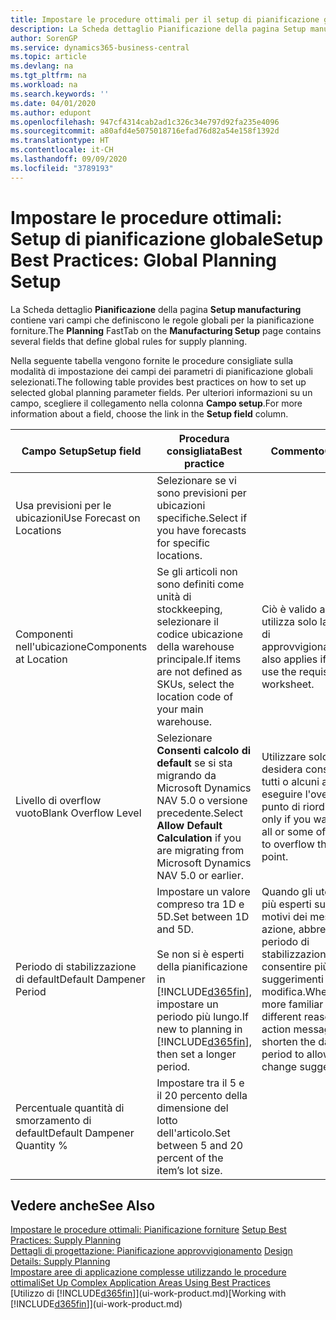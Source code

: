 ```yaml
---
title: Impostare le procedure ottimali per il setup di pianificazione globale | Microsoft Docs
description: La Scheda dettaglio Pianificazione della pagina Setup manufacturing contiene vari campi che definiscono le regole globali per la pianificazione forniture.
author: SorenGP
ms.service: dynamics365-business-central
ms.topic: article
ms.devlang: na
ms.tgt_pltfrm: na
ms.workload: na
ms.search.keywords: ''
ms.date: 04/01/2020
ms.author: edupont
ms.openlocfilehash: 947cf4314cab2ad1c326c34e797d92fa235e4096
ms.sourcegitcommit: a80afd4e5075018716efad76d82a54e158f1392d
ms.translationtype: HT
ms.contentlocale: it-CH
ms.lasthandoff: 09/09/2020
ms.locfileid: "3789193"
---
```

# <a name="setup-best-practices-global-planning-setup"></a><span data-ttu-id="103f8-103">Impostare le procedure ottimali: Setup di pianificazione globale</span><span class="sxs-lookup"><span data-stu-id="103f8-103">Setup Best Practices: Global Planning Setup</span></span>
<span data-ttu-id="103f8-104">La Scheda dettaglio **Pianificazione** della pagina **Setup manufacturing** contiene vari campi che definiscono le regole globali per la pianificazione forniture.</span><span class="sxs-lookup"><span data-stu-id="103f8-104">The **Planning** FastTab on the **Manufacturing Setup** page contains several fields that define global rules for supply planning.</span></span>  

 <span data-ttu-id="103f8-105">Nella seguente tabella vengono fornite le procedure consigliate sulla modalità di impostazione dei campi dei parametri di pianificazione globali selezionati.</span><span class="sxs-lookup"><span data-stu-id="103f8-105">The following table provides best practices on how to set up selected global planning parameter fields.</span></span> <span data-ttu-id="103f8-106">Per ulteriori informazioni su un campo, scegliere il collegamento nella colonna **Campo setup**.</span><span class="sxs-lookup"><span data-stu-id="103f8-106">For more information about a field, choose the link in the **Setup field** column.</span></span>  

|<span data-ttu-id="103f8-107">Campo Setup</span><span class="sxs-lookup"><span data-stu-id="103f8-107">Setup field</span></span>|<span data-ttu-id="103f8-108">Procedura consigliata</span><span class="sxs-lookup"><span data-stu-id="103f8-108">Best practice</span></span>|<span data-ttu-id="103f8-109">Commento</span><span class="sxs-lookup"><span data-stu-id="103f8-109">Comment</span></span>|  
|-----------------|-------------------|-------------|  
|<span data-ttu-id="103f8-110">Usa previsioni per le ubicazioni</span><span class="sxs-lookup"><span data-stu-id="103f8-110">Use Forecast on Locations</span></span>|<span data-ttu-id="103f8-111">Selezionare se vi sono previsioni per ubicazioni specifiche.</span><span class="sxs-lookup"><span data-stu-id="103f8-111">Select if you have forecasts for specific locations.</span></span>||  
|<span data-ttu-id="103f8-112">Componenti nell'ubicazione</span><span class="sxs-lookup"><span data-stu-id="103f8-112">Components at Location</span></span>|<span data-ttu-id="103f8-113">Se gli articoli non sono definiti come unità di stockkeeping, selezionare il codice ubicazione della warehouse principale.</span><span class="sxs-lookup"><span data-stu-id="103f8-113">If items are not defined as SKUs, select the location code of your main warehouse.</span></span>|<span data-ttu-id="103f8-114">Ciò è valido anche se si utilizza solo la richiesta di approvvigionamento.</span><span class="sxs-lookup"><span data-stu-id="103f8-114">This also applies if you only use the requisition worksheet.</span></span>|  
|<span data-ttu-id="103f8-115">Livello di overflow vuoto</span><span class="sxs-lookup"><span data-stu-id="103f8-115">Blank Overflow Level</span></span>|<span data-ttu-id="103f8-116">Selezionare **Consenti calcolo di default** se si sta migrando da Microsoft Dynamics NAV 5.0 o versione precedente.</span><span class="sxs-lookup"><span data-stu-id="103f8-116">Select **Allow Default Calculation** if you are migrating from Microsoft Dynamics NAV 5.0 or earlier.</span></span>|<span data-ttu-id="103f8-117">Utilizzare solo se si desidera consentire a tutti o alcuni articoli di eseguire l'overflow del punto di riordino.</span><span class="sxs-lookup"><span data-stu-id="103f8-117">Use only if you want to allow all or some of your items to overflow the reorder point.</span></span>|  
|<span data-ttu-id="103f8-118">Periodo di stabilizzazione di default</span><span class="sxs-lookup"><span data-stu-id="103f8-118">Default Dampener Period</span></span>|<span data-ttu-id="103f8-119">Impostare un valore compreso tra 1D e 5D.</span><span class="sxs-lookup"><span data-stu-id="103f8-119">Set between 1D and 5D.</span></span><br /><br /> <span data-ttu-id="103f8-120">Se non si è esperti della pianificazione in [!INCLUDE[d365fin](includes/d365fin_md.md)], impostare un periodo più lungo.</span><span class="sxs-lookup"><span data-stu-id="103f8-120">If new to planning in [!INCLUDE[d365fin](includes/d365fin_md.md)], then set a longer period.</span></span>|<span data-ttu-id="103f8-121">Quando gli utenti sono più esperti sui diversi motivi dei messaggi di azione, abbreviare il periodo di stabilizzazione per consentire più suggerimenti di modifica.</span><span class="sxs-lookup"><span data-stu-id="103f8-121">When users are more familiar with the different reasons for action messages, then shorten the dampener period to allow more change suggestions.</span></span>|  
|<span data-ttu-id="103f8-122">Percentuale quantità di smorzamento di default</span><span class="sxs-lookup"><span data-stu-id="103f8-122">Default Dampener Quantity %</span></span>|<span data-ttu-id="103f8-123">Impostare tra il 5 e il 20 percento della dimensione del lotto dell'articolo.</span><span class="sxs-lookup"><span data-stu-id="103f8-123">Set between 5 and 20 percent of the item’s lot size.</span></span>||  

## <a name="see-also"></a><span data-ttu-id="103f8-124">Vedere anche</span><span class="sxs-lookup"><span data-stu-id="103f8-124">See Also</span></span>  
 <span data-ttu-id="103f8-125">[Impostare le procedure ottimali: Pianificazione forniture](setup-best-practices-supply-planning.md) </span><span class="sxs-lookup"><span data-stu-id="103f8-125">[Setup Best Practices: Supply Planning](setup-best-practices-supply-planning.md) </span></span>  
 <span data-ttu-id="103f8-126">[Dettagli di progettazione: Pianificazione approvvigionamento](design-details-supply-planning.md) </span><span class="sxs-lookup"><span data-stu-id="103f8-126">[Design Details: Supply Planning](design-details-supply-planning.md) </span></span>  
 [<span data-ttu-id="103f8-127">Impostare aree di applicazione complesse utilizzando le procedure ottimali</span><span class="sxs-lookup"><span data-stu-id="103f8-127">Set Up Complex Application Areas Using Best Practices</span></span>](set-up-complex-application-areas-using-best-practices.md)  
 <span data-ttu-id="103f8-128">[Utilizzo di [!INCLUDE[d365fin](includes/d365fin_md.md)]](ui-work-product.md)</span><span class="sxs-lookup"><span data-stu-id="103f8-128">[Working with [!INCLUDE[d365fin](includes/d365fin_md.md)]](ui-work-product.md)</span></span>
